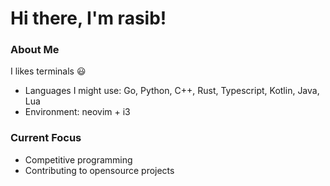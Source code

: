# Hi there, I'm rasib!
### About Me
I likes terminals 😃
- Languages I might use: Go, Python, C++, Rust, Typescript, Kotlin, Java, Lua
- Environment: neovim + i3
  
### Current Focus
- Competitive programming 
- Contributing to opensource projects

<!--**Rasib0/Rasib0** is a ✨ _special_ ✨ repository because its `README.md` (this file) appears on your GitHub profile.
Here are some ideas to get you started:

- 🔭 I’m currently working on ...
- 🌱 I’m currently learning ...
- 👯 I’m looking to collaborate on ...
- 🤔 I’m looking for help with ...
- 💬 Ask me about ...
- 📫 How to reach me: ...
- 😄 Pronouns: ...
- ⚡ Fun fact: ...
-->

<!--
###

<h3 align="left">About me</h2>

-->
